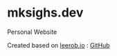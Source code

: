 
# mksighs.dev

Personal Website

Created based on [leerob.io](leerob.io) : [GitHub](https://github.com/leerob/leerob.io)
